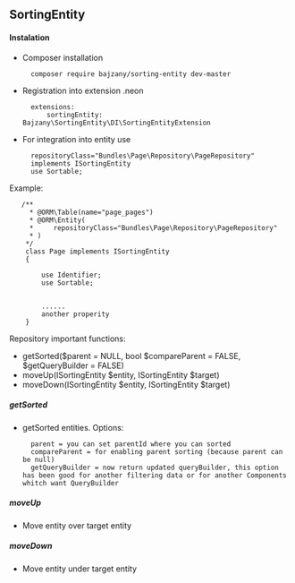 ## SortingEntity

#### Instalation

- Composer installation

		composer require bajzany/sorting-entity dev-master
	
	
- Registration into extension .neon

		extensions:
			sortingEntity: Bajzany\SortingEntity\DI\SortingEntityExtension	
    	
- For integration into entity use

		repositoryClass="Bundles\Page\Repository\PageRepository"         
		implements ISortingEntity
		use Sortable;
		
		
		
Example:
		
	   /**
         * @ORM\Table(name="page_pages")
         * @ORM\Entity(
         *     repositoryClass="Bundles\Page\Repository\PageRepository"
         * )
        */
        class Page implements ISortingEntity
        {
        
        	use Identifier;
        	use Sortable;
        	
        	
        	......
        	another properity
        }


Repository important functions:

- getSorted($parent = NULL, bool $compareParent = FALSE, $getQueryBuilder = FALSE)
- moveUp(ISortingEntity $entity, ISortingEntity $target)
- moveDown(ISortingEntity $entity, ISortingEntity $target)


##### getSorted

- getSorted entities. Options:
 
 		parent = you can set parentId where you can sorted
 		compareParent = for enabling parent sorting (because parent can be null)
 		getQueryBuilder = now return updated queryBuilder, this option has been good for another filtering data or for another Components whitch want QueryBuilder
 		
##### moveUp

- Move entity over target entity 

##### moveDown

- Move entity under target entity 

